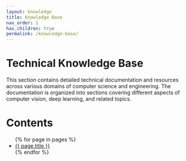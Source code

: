 ```yaml
---
layout: knowledge
title: Knowledge Base
nav_order: 1
has_children: true
permalink: /knowledge-base/
---
```


# Technical Knowledge Base

This section contains detailed technical documentation and resources across various domains of computer science and engineering. The documentation is organized into sections covering different aspects of computer vision, deep learning, and related topics.

# Contents

<div class="toc">
  <ul>
    {% for page in pages %}
      <li>
        <a href="{{ page.url | relative_url }}">{{ page.title }}</a>
      </li>
    {% endfor %}
  </ul>
</div>
